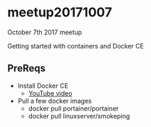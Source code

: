 # meetup20171007
October 7th 2017 meetup

Getting started with containers and Docker CE

## PreReqs
- Install Docker CE
  - [YouTube video](https://youtu.be/7eeafuWpoEw)
- Pull a few docker images
  - docker pull portainer/portainer
  - docker pull linuxserver/smokeping
